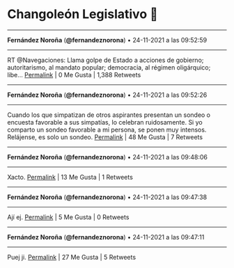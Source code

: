 # Changoleón Legislativo 🙈
*****
**Fernández Noroña** (**@fernandeznorona**) • 24-11-2021 a las 09:52:59
*****
RT @Navegaciones: Llama golpe de Estado a acciones de gobierno; autoritarismo, al mandato popular; democracia, al régimen oligárquico; libe…
[Permalink](https://twitter.com/fernandeznorona/status/1463566330469273614) | 0 Me Gusta | 1,388 Retweets
*****
**Fernández Noroña** (**@fernandeznorona**) • 24-11-2021 a las 09:52:26
*****
Cuando los que simpatizan de otros aspirantes presentan un sondeo o encuesta favorable a sus simpatías, lo celebran ruidosamente. Si yo comparto un sondeo favorable a mi persona, se ponen muy intensos. Relájense, es solo un sondeo.
[Permalink](https://twitter.com/fernandeznorona/status/1463566189695844365) | 48 Me Gusta | 7 Retweets
*****
**Fernández Noroña** (**@fernandeznorona**) • 24-11-2021 a las 09:48:06
*****
Xacto.
[Permalink](https://twitter.com/fernandeznorona/status/1463565101164900361) | 13 Me Gusta | 1 Retweets
*****
**Fernández Noroña** (**@fernandeznorona**) • 24-11-2021 a las 09:47:38
*****
Ají ej.
[Permalink](https://twitter.com/fernandeznorona/status/1463564981912457217) | 5 Me Gusta | 0 Retweets
*****
**Fernández Noroña** (**@fernandeznorona**) • 24-11-2021 a las 09:47:11
*****
Puej ji.
[Permalink](https://twitter.com/fernandeznorona/status/1463564871887425537) | 27 Me Gusta | 5 Retweets